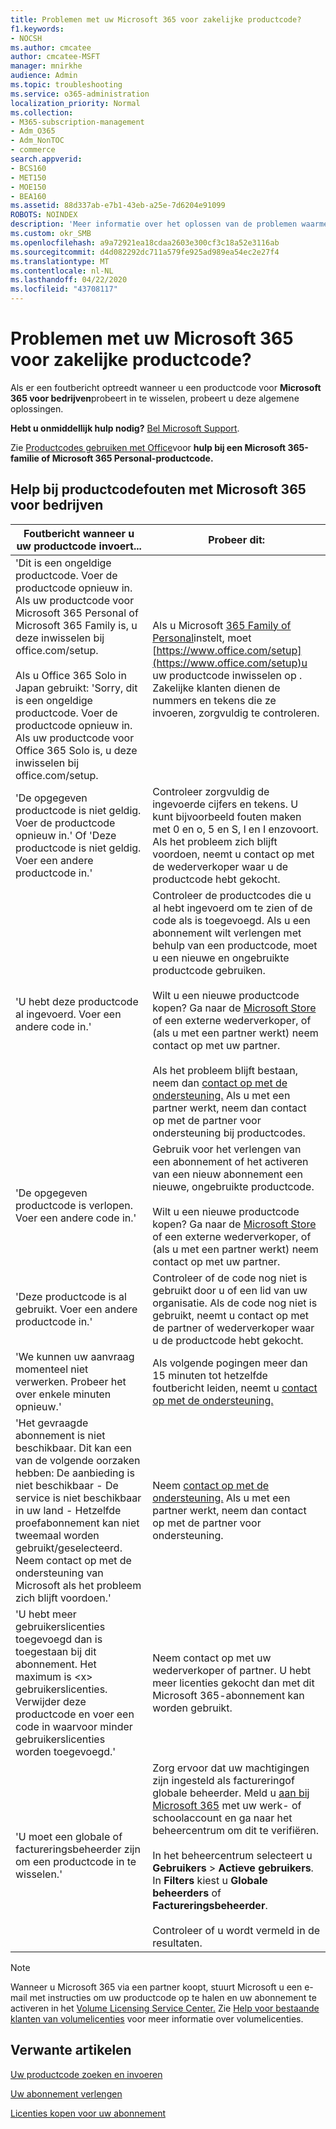 ```yaml
---
title: Problemen met uw Microsoft 365 voor zakelijke productcode?
f1.keywords:
- NOCSH
ms.author: cmcatee
author: cmcatee-MSFT
manager: mnirkhe
audience: Admin
ms.topic: troubleshooting
ms.service: o365-administration
localization_priority: Normal
ms.collection:
- M365-subscription-management
- Adm_O365
- Adm_NonTOC
- commerce
search.appverid:
- BCS160
- MET150
- MOE150
- BEA160
ms.assetid: 88d337ab-e7b1-43eb-a25e-7d6204e91099
ROBOTS: NOINDEX
description: 'Meer informatie over het oplossen van de problemen waarmee u wordt geconfronteerd wanneer u uw productcode voor Microsoft 365 voor bedrijven invoert. '
ms.custom: okr_SMB
ms.openlocfilehash: a9a72921ea18cdaa2603e300cf3c18a52e3116ab
ms.sourcegitcommit: d4d082292dc711a579fe925ad989ea54ec2e27f4
ms.translationtype: MT
ms.contentlocale: nl-NL
ms.lasthandoff: 04/22/2020
ms.locfileid: "43708117"
---
```

# <a name="problems-with-your-microsoft-365-for-business-product-key"></a>Problemen met uw Microsoft 365 voor zakelijke productcode?

Als er een foutbericht optreedt wanneer u een productcode voor **Microsoft 365 voor bedrijven**probeert in te wisselen, probeert u deze algemene oplossingen. 
  
 **Hebt u onmiddellijk hulp nodig?** [Bel Microsoft Support](../admin/contact-support-for-business-products.md). 
  
 Zie [Productcodes gebruiken met Office](https://support.office.com/article/12a5763a-d45c-4685-8c95-a44500213759.aspx)voor **hulp bij een Microsoft 365-familie of Microsoft 365 Personal-productcode.**
  
## <a name="product-key-error-help-with-microsoft-365-for-business"></a>Help bij productcodefouten met Microsoft 365 voor bedrijven

| Foutbericht wanneer u uw productcode invoert... | Probeer dit: |
|--------------------------------------------------------------------------------------------------------------------------------------------------------------------------------------------------------------------------------------------------------------------------------------------------------------------------------------------------------|----------------------------------------------------------------------------------------------------------------------------------------------------------------------------------------------------------------------------------------------------------------------------------------------------------------------------------------------------------------------------------------------------------------------------------------------------------------------------|
| 'Dit is een ongeldige productcode. Voer de productcode opnieuw in. Als uw productcode voor Microsoft 365 Personal of Microsoft 365 Family is, u deze inwisselen bij office.com/setup. <br/><br/>Als u Office 365 Solo in Japan gebruikt: 'Sorry, dit is een ongeldige productcode. Voer de productcode opnieuw in. Als uw productcode voor Office 365 Solo is, u deze inwisselen bij office.com/setup. | Als u Microsoft [365 Family of Personal](https://support.office.com/article/28cbc8cf-1332-4f04-9123-9b660abb629e.aspx)instelt, moet [https://www.office.com/setup](https://www.office.com/setup)u uw productcode inwisselen op . Zakelijke klanten dienen de nummers en tekens die ze invoeren, zorgvuldig te controleren. |
| 'De opgegeven productcode is niet geldig. Voer de productcode opnieuw in.' Of 'Deze productcode is niet geldig. Voer een andere productcode in.' | Controleer zorgvuldig de ingevoerde cijfers en tekens. U kunt bijvoorbeeld fouten maken met 0 en o, 5 en S, l en I enzovoort. Als het probleem zich blijft voordoen, neemt u contact op met de wederverkoper waar u de productcode hebt gekocht. |
| 'U hebt deze productcode al ingevoerd. Voer een andere code in.' | Controleer de productcodes die u al hebt ingevoerd om te zien of de code als is toegevoegd. Als u een abonnement wilt verlengen met behulp van een productcode, moet u een nieuwe en ongebruikte productcode gebruiken.  <br/><br/>Wilt u een nieuwe productcode kopen? Ga naar de [Microsoft Store](https://go.microsoft.com/fwlink/p/?LinkId=529160) of een externe wederverkoper, of (als u met een partner werkt) neem contact op met uw partner.  <br/><br/>Als het probleem blijft bestaan, neem dan [contact op met de ondersteuning.](../admin/contact-support-for-business-products.md) Als u met een partner werkt, neem dan contact op met de partner voor ondersteuning bij productcodes. |
| 'De opgegeven productcode is verlopen. Voer een andere code in.' | Gebruik voor het verlengen van een abonnement of het activeren van een nieuw abonnement een nieuwe, ongebruikte productcode.<br/><br/>Wilt u een nieuwe productcode kopen? Ga naar de [Microsoft Store](https://go.microsoft.com/fwlink/p/?LinkId=529160) of een externe wederverkoper, of (als u met een partner werkt) neem contact op met uw partner.   |
| 'Deze productcode is al gebruikt. Voer een andere productcode in.' | Controleer of de code nog niet is gebruikt door u of een lid van uw organisatie. Als de code nog niet is gebruikt, neemt u contact op met de partner of wederverkoper waar u de productcode hebt gekocht. |
| 'We kunnen uw aanvraag momenteel niet verwerken. Probeer het over enkele minuten opnieuw.' | Als volgende pogingen meer dan 15 minuten tot hetzelfde foutbericht leiden, neemt u [contact op met de ondersteuning.](../admin/contact-support-for-business-products.md) |
| 'Het gevraagde abonnement is niet beschikbaar. Dit kan een van de volgende oorzaken hebben: De aanbieding is niet beschikbaar - De service is niet beschikbaar in uw land - Hetzelfde proefabonnement kan niet tweemaal worden gebruikt/geselecteerd. Neem contact op met de ondersteuning van Microsoft als het probleem zich blijft voordoen.' | Neem [contact op met de ondersteuning.](../admin/contact-support-for-business-products.md) Als u met een partner werkt, neem dan contact op met de partner voor ondersteuning. |
| 'U hebt meer gebruikerslicenties toegevoegd dan is toegestaan bij dit abonnement. Het maximum is \<x\> gebruikerslicenties. Verwijder deze productcode en voer een code in waarvoor minder gebruikerslicenties worden toegevoegd.' | Neem contact op met uw wederverkoper of partner. U hebt meer licenties gekocht dan met dit Microsoft 365-abonnement kan worden gebruikt. |
| 'U moet een globale of factureringsbeheerder zijn om een productcode in te wisselen.' | Zorg ervoor dat uw machtigingen zijn ingesteld als factureringof globale beheerder. Meld u [aan bij Microsoft 365](https://support.office.com/article/e9eb7d51-5430-4929-91ab-6157c5a050b4) met uw werk- of schoolaccount en ga naar het beheercentrum om dit te verifiëren. <br/><br/>In het beheercentrum selecteert u **Gebruikers** \> **Actieve gebruikers**. In **Filters** kiest u **Globale beheerders** of **Factureringsbeheerder**.  <br/><br/>Controleer of u wordt vermeld in de resultaten. |
   
> [!NOTE]
> Wanneer u Microsoft 365 via een partner koopt, stuurt Microsoft u een e-mail met instructies om uw productcode op te halen en uw abonnement te activeren in het [Volume Licensing Service Center.](https://go.microsoft.com/fwlink/p/?LinkID=282016) Zie [Help voor bestaande klanten van volumelicenties](https://go.microsoft.com/fwlink/p/?LinkId=534992) voor meer informatie over volumelicenties. 
  
## <a name="related-articles"></a>Verwante artikelen

[Uw productcode zoeken en invoeren](enter-your-product-key.md)
  
[Uw abonnement verlengen](subscriptions/renew-your-subscription.md)
  
[Licenties kopen voor uw abonnement](licenses/buy-licenses.md)
